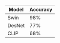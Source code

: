 | Model   | Accuracy |
|---------|----------|
| Swin    | 98%      |
| DesNet  | 77%      |
| CLIP    | 68%      |
